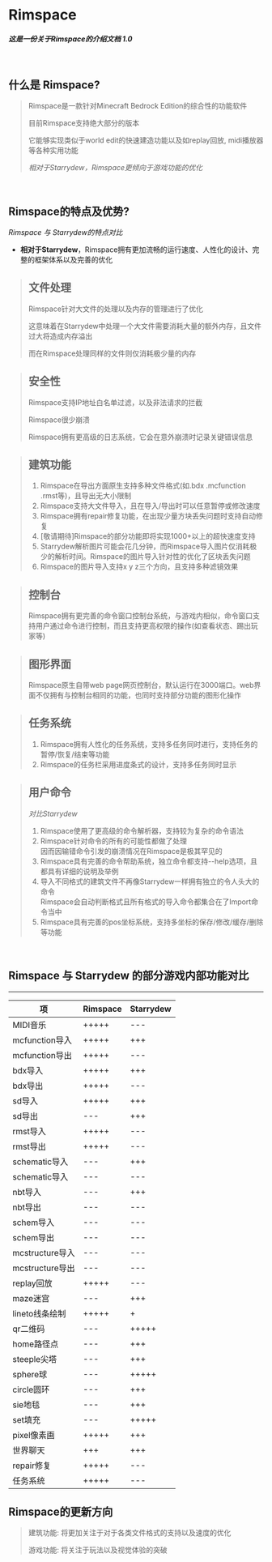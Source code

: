 # Rimspace 
#### *这是一份关于Rimspace的介绍文档 1.0*

&#160;

## 什么是 Rimspace?


>Rimspace是一款针对Minecraft Bedrock Edition的综合性的功能软件
>
>目前Rimspace支持绝大部分的版本
>
>它能够实现类似于world edit的快速建造功能以及如replay回放, midi播放器等各种实用功能
>
>*相对于Starrydew，Rimspace更倾向于游戏功能的优化*

&nbsp;

## Rimspace的特点及优势?

*Rimspace 与 Starrydew的特点对比*

- **相对于Starrydew**，Rimspace拥有更加流畅的运行速度、人性化的设计、完整的框架体系以及完善的优化

>## 文件处理
>Rimspace针对大文件的处理以及内存的管理进行了优化
>
>这意味着在Starrydew中处理一个大文件需要消耗大量的额外内存，且文件过大将造成内存溢出
>
>而在Rimspace处理同样的文件则仅消耗极少量的内存

>## 安全性
>Rimspace支持IP地址白名单过滤，以及非法请求的拦截
>
>Rimspace很少崩溃
>
>Rimspace拥有更高级的日志系统，它会在意外崩溃时记录关键错误信息

>## 建筑功能
>
>1. Rimspace在导出方面原生支持多种文件格式(如.bdx .mcfunction .rmst等)，且导出无大小限制
>2. Rimspace支持大文件导入，且在导入/导出时可以任意暂停或修改速度
>3. Rimspace拥有repair修复功能，在出现少量方块丢失问题时支持自动修复
>4. [敬请期待]Rimspace的部分功能即将实现1000+以上的超快速度支持
>5. Starrydew解析图片可能会花几分钟，而Rimspace导入图片仅消耗极少的解析时间。Rimspace的图片导入针对性的优化了区块丢失问题
>6. Rimspace的图片导入支持x y z三个方向，且支持多种滤镜效果

>## 控制台
>Rimspace拥有更完善的命令窗口控制台系统，与游戏内相似，命令窗口支持用户通过命令进行控制，而且支持更高权限的操作(如查看状态、踢出玩家等)

>## 图形界面
>Rimspace原生自带web page网页控制台，默认运行在3000端口。web界面不仅拥有与控制台相同的功能，也同时支持部分功能的图形化操作

>## 任务系统
>1. Rimspace拥有人性化的任务系统，支持多任务同时进行，支持任务的暂停/恢复/结束等功能
>2. Rimspace的任务栏采用进度条式的设计，支持多任务同时显示

>## 用户命令
> *对比Starrydew*
>1. Rimspace使用了更高级的命令解析器，支持较为复杂的命令语法
>2. Rimspace针对命令的所有的可能性都做了处理  
> 因而因输错命令引发的崩溃情况在Rimspace是极其罕见的
>3. Rimspace具有完善的命令帮助系统，独立命令都支持--help选项，且都具有详细的说明及举例
>4. 导入不同格式的建筑文件不再像Starrydew一样拥有独立的令人头大的命令  
>Rimspace会自动判断格式且所有格式的导入命令都集合在了Import命令当中
>5. Rimspace具有完善的pos坐标系统，支持多坐标的保存/修改/缓存/删除等功能

&nbsp;

## Rimspace 与 Starrydew 的部分游戏内部功能对比

---

| 项              | Rimspace | Starrydew |
| --------------- | -------- | --------- |
| MIDI音乐        | +++++    | ---       |
| mcfunction导入  | +++++    | +++       |
| mcfunction导出  | +++++    | ---       |
| bdx导入         | +++++    | +++       |
| bdx导出         | +++++    | ---       |
| sd导入          | +++++    | +++       |
| sd导出          | ---      | +++       |
| rmst导入        | +++++    | ---       |
| rmst导出        | +++++    | ---       |
| schematic导入   | ---      | +++       |
| schematic导入   | ---      | ---       |
| nbt导入         | ---      | +++       |
| nbt导出         | ---      | ---       |
| schem导入       | ---      | ---       |
| schem导出       | ---      | ---       |
| mcstructure导入 | ---      | ---       |
| mcstructure导出 | ---      | ---       |
| replay回放      | +++++    | ---       |
| maze迷宫        | ---      | +++       |
| lineto线条绘制  | +++++    | +         |
| qr二维码        | ---      | +++++     |
| home路径点      | ---      | +++       |
| steeple尖塔     | ---      | +++       |
| sphere球        | ---      | +++++     |
| circle圆环      | ---      | +++       |
| sie地毯         | ---      | +++       |
| set填充         | ---      | +++++     |
| pixel像素画     | +++++    | +++       |
| 世界聊天        | +++      | +++       |
| repair修复      | +++++    | ---       |
| 任务系统        | +++++    | ---       |

## Rimspace的更新方向
>建筑功能: 将更加关注于对于各类文件格式的支持以及速度的优化
>
>游戏功能: 将关注于玩法以及视觉体验的突破